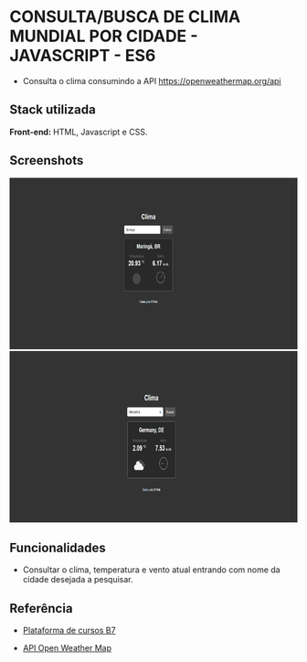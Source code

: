 
# CONSULTA/BUSCA DE CLIMA MUNDIAL POR CIDADE -  JAVASCRIPT - ES6

- Consulta o clima consumindo a API https://openweathermap.org/api


## Stack utilizada

**Front-end:** HTML, Javascript e CSS.


## Screenshots

<img src="./prints/clima.png" style="height: 300px; width:600px;"/>

<img src="./prints/Alemanha.png" style="height: 300px; width:600px;"/>


## Funcionalidades

- Consultar o clima, temperatura e vento atual entrando com nome da cidade desejada a pesquisar.
## Referência

 - [Plataforma de cursos B7](https://alunos.b7web.com.br/login)

  - [API Open Weather Map](https://openweathermap.org/api)